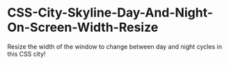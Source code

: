 # CSS-City-Skyline-Day-And-Night-On-Screen-Width-Resize
Resize the width of the window to change between day and night cycles in this CSS city!
